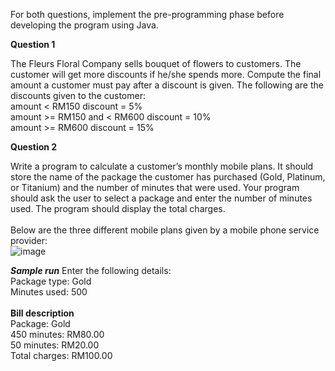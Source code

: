 For both questions, implement the pre-programming phase before developing the program using Java.

**Question 1**

The Fleurs Floral Company sells bouquet of flowers to customers. The customer will get more discounts if he/she spends more. Compute the final amount a customer must pay after a discount is given. The following are the discounts given to the customer:<br/>
amount < RM150 discount = 5%<br/>
amount >= RM150 and < RM600 discount = 10%<br/>
amount >= RM600 discount = 15%<br/>

**Question 2**

Write a program to calculate a customer’s monthly mobile plans. It should store the name of the package the customer has purchased (Gold, Platinum, or Titanium) and the number of minutes that were used. Your program should ask the user to select a package and enter the number of minutes used. The program should display the total charges.<br/><br/>
Below are the three different mobile plans given by a mobile phone service provider:<br/>
![image](https://github.com/irfanghapar/Java-Programming/assets/87377657/5e06d5aa-526b-40f7-a1ca-a1136847d2b9)<br/>

_**Sample run**_
Enter the following details:<br/>
Package type: Gold<br/>
Minutes used: 500<br/><br/>
**Bill description**<br/>
Package: Gold<br/>
450 minutes: RM80.00<br/>
50 minutes: RM20.00<br/>
Total charges: RM100.00<br/>
